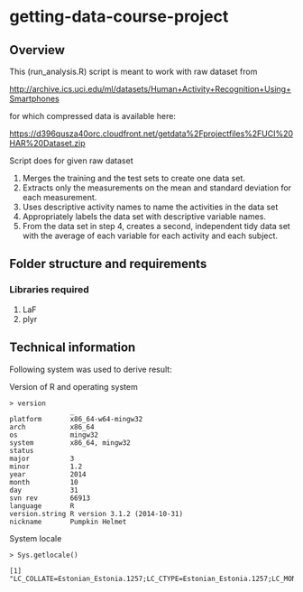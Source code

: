 # getting-data-course-project

## Overview

This (run_analysis.R) script is meant to work with raw dataset from

http://archive.ics.uci.edu/ml/datasets/Human+Activity+Recognition+Using+Smartphones 

for which compressed data is available here:

https://d396qusza40orc.cloudfront.net/getdata%2Fprojectfiles%2FUCI%20HAR%20Dataset.zip 

Script does for given raw dataset

1.  Merges the training and the test sets to create one data set.
2.  Extracts only the measurements on the mean and standard deviation for each 
    measurement. 
3.  Uses descriptive activity names to name the activities in the data set
4.  Appropriately labels the data set with descriptive variable names. 
5.  From the data set in step 4, creates a second, independent tidy data set 
    with the average of each variable for each activity and each subject.

## Folder structure and requirements

### Libraries required

1. LaF
2. plyr

## Technical information

Following system was used to derive result:

Version of R and operating system

```
> version
               _                           
platform       x86_64-w64-mingw32          
arch           x86_64                      
os             mingw32                     
system         x86_64, mingw32             
status                                     
major          3                           
minor          1.2                         
year           2014                        
month          10                          
day            31                          
svn rev        66913                       
language       R                           
version.string R version 3.1.2 (2014-10-31)
nickname       Pumpkin Helmet          

```

System locale

```
> Sys.getlocale()

[1] "LC_COLLATE=Estonian_Estonia.1257;LC_CTYPE=Estonian_Estonia.1257;LC_MONETARY=Estonian_Estonia.1257;LC_NUMERIC=C;LC_TIME=Estonian_Estonia.1257"

```
